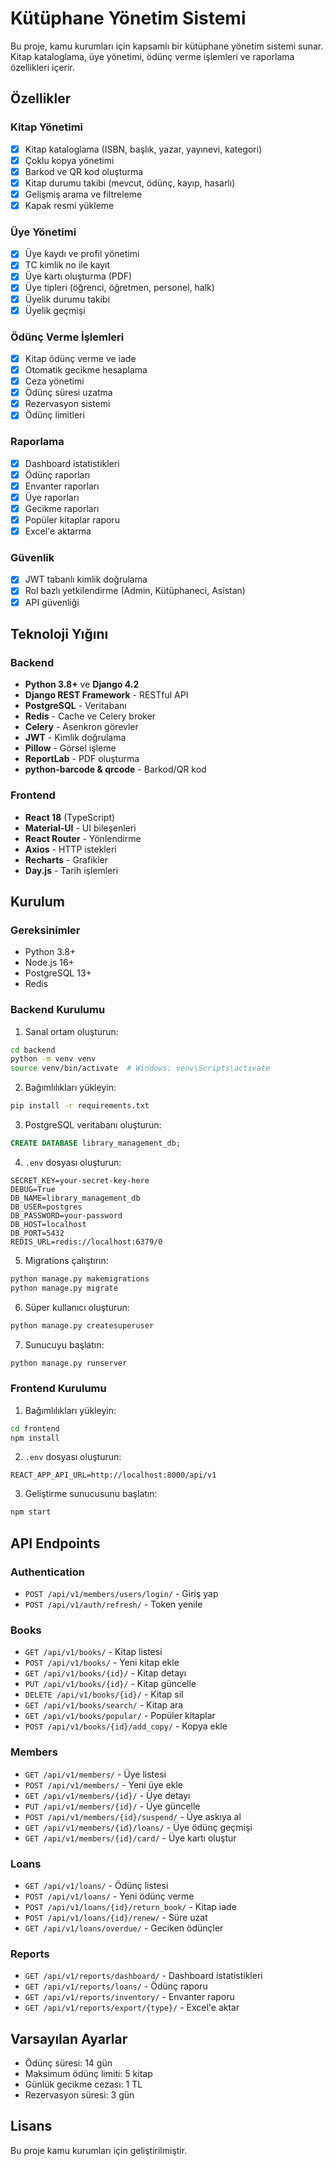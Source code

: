 # Kütüphane Yönetim Sistemi

Bu proje, kamu kurumları için kapsamlı bir kütüphane yönetim sistemi sunar. Kitap kataloglama, üye yönetimi, ödünç verme işlemleri ve raporlama özellikleri içerir.

## Özellikler

### Kitap Yönetimi
- [x] Kitap kataloglama (ISBN, başlık, yazar, yayınevi, kategori)
- [x] Çoklu kopya yönetimi
- [x] Barkod ve QR kod oluşturma
- [x] Kitap durumu takibi (mevcut, ödünç, kayıp, hasarlı)
- [x] Gelişmiş arama ve filtreleme
- [x] Kapak resmi yükleme

### Üye Yönetimi
- [x] Üye kaydı ve profil yönetimi
- [x] TC kimlik no ile kayıt
- [x] Üye kartı oluşturma (PDF)
- [x] Üye tipleri (öğrenci, öğretmen, personel, halk)
- [x] Üyelik durumu takibi
- [x] Üyelik geçmişi

### Ödünç Verme İşlemleri
- [x] Kitap ödünç verme ve iade
- [x] Otomatik gecikme hesaplama
- [x] Ceza yönetimi
- [x] Ödünç süresi uzatma
- [x] Rezervasyon sistemi
- [x] Ödünç limitleri

### Raporlama
- [x] Dashboard istatistikleri
- [x] Ödünç raporları
- [x] Envanter raporları
- [x] Üye raporları
- [x] Gecikme raporları
- [x] Popüler kitaplar raporu
- [x] Excel'e aktarma

### Güvenlik
- [x] JWT tabanlı kimlik doğrulama
- [x] Rol bazlı yetkilendirme (Admin, Kütüphaneci, Asistan)
- [x] API güvenliği

## Teknoloji Yığını

### Backend
- **Python 3.8+** ve **Django 4.2**
- **Django REST Framework** - RESTful API
- **PostgreSQL** - Veritabanı
- **Redis** - Cache ve Celery broker
- **Celery** - Asenkron görevler
- **JWT** - Kimlik doğrulama
- **Pillow** - Görsel işleme
- **ReportLab** - PDF oluşturma
- **python-barcode & qrcode** - Barkod/QR kod

### Frontend
- **React 18** (TypeScript)
- **Material-UI** - UI bileşenleri
- **React Router** - Yönlendirme
- **Axios** - HTTP istekleri
- **Recharts** - Grafikler
- **Day.js** - Tarih işlemleri

## Kurulum

### Gereksinimler
- Python 3.8+
- Node.js 16+
- PostgreSQL 13+
- Redis

### Backend Kurulumu

1. Sanal ortam oluşturun:
```bash
cd backend
python -m venv venv
source venv/bin/activate  # Windows: venv\Scripts\activate
```

2. Bağımlılıkları yükleyin:
```bash
pip install -r requirements.txt
```

3. PostgreSQL veritabanı oluşturun:
```sql
CREATE DATABASE library_management_db;
```

4. `.env` dosyası oluşturun:
```env
SECRET_KEY=your-secret-key-here
DEBUG=True
DB_NAME=library_management_db
DB_USER=postgres
DB_PASSWORD=your-password
DB_HOST=localhost
DB_PORT=5432
REDIS_URL=redis://localhost:6379/0
```

5. Migrations çalıştırın:
```bash
python manage.py makemigrations
python manage.py migrate
```

6. Süper kullanıcı oluşturun:
```bash
python manage.py createsuperuser
```

7. Sunucuyu başlatın:
```bash
python manage.py runserver
```

### Frontend Kurulumu

1. Bağımlılıkları yükleyin:
```bash
cd frontend
npm install
```

2. `.env` dosyası oluşturun:
```env
REACT_APP_API_URL=http://localhost:8000/api/v1
```

3. Geliştirme sunucusunu başlatın:
```bash
npm start
```

## API Endpoints

### Authentication
- `POST /api/v1/members/users/login/` - Giriş yap
- `POST /api/v1/auth/refresh/` - Token yenile

### Books
- `GET /api/v1/books/` - Kitap listesi
- `POST /api/v1/books/` - Yeni kitap ekle
- `GET /api/v1/books/{id}/` - Kitap detayı
- `PUT /api/v1/books/{id}/` - Kitap güncelle
- `DELETE /api/v1/books/{id}/` - Kitap sil
- `GET /api/v1/books/search/` - Kitap ara
- `GET /api/v1/books/popular/` - Popüler kitaplar
- `POST /api/v1/books/{id}/add_copy/` - Kopya ekle

### Members
- `GET /api/v1/members/` - Üye listesi
- `POST /api/v1/members/` - Yeni üye ekle
- `GET /api/v1/members/{id}/` - Üye detayı
- `PUT /api/v1/members/{id}/` - Üye güncelle
- `POST /api/v1/members/{id}/suspend/` - Üye askıya al
- `GET /api/v1/members/{id}/loans/` - Üye ödünç geçmişi
- `GET /api/v1/members/{id}/card/` - Üye kartı oluştur

### Loans
- `GET /api/v1/loans/` - Ödünç listesi
- `POST /api/v1/loans/` - Yeni ödünç verme
- `POST /api/v1/loans/{id}/return_book/` - Kitap iade
- `POST /api/v1/loans/{id}/renew/` - Süre uzat
- `GET /api/v1/loans/overdue/` - Geciken ödünçler

### Reports
- `GET /api/v1/reports/dashboard/` - Dashboard istatistikleri
- `GET /api/v1/reports/loans/` - Ödünç raporu
- `GET /api/v1/reports/inventory/` - Envanter raporu
- `GET /api/v1/reports/export/{type}/` - Excel'e aktar

## Varsayılan Ayarlar

- Ödünç süresi: 14 gün
- Maksimum ödünç limiti: 5 kitap
- Günlük gecikme cezası: 1 TL
- Rezervasyon süresi: 3 gün

## Lisans

Bu proje kamu kurumları için geliştirilmiştir.
